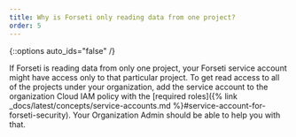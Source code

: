 ```yaml
---
title: Why is Forseti only reading data from one project?
order: 5
---
```

{::options auto_ids="false" /}

If Forseti is reading data from only one project, your Forseti service account 
might have access only to that particular project. To get read access to all of 
the projects under your organization, add the service account to the
organization Cloud IAM policy with the 
[required roles]({% link _docs/latest/concepts/service-accounts.md %}#service-account-for-forseti-security).
Your Organization Admin should be able to help you with that.
